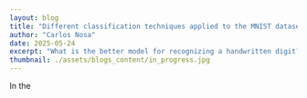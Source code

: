 ```yaml
---
layout: blog
title: "Different classification techniques applied to the MNIST dataset"
author: "Carlos Nosa"
date: 2025-05-24
excerpt: "What is the better model for recognizing a handwritten digit?"
thumbnail: ./assets/blogs_content/in_progress.jpg
---
```


In the